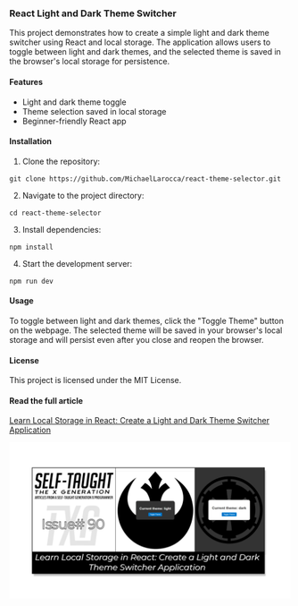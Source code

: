 ### React Light and Dark Theme Switcher
This project demonstrates how to create a simple light and dark theme switcher using React and local storage. The application allows users to toggle between light and dark themes, and the selected theme is saved in the browser's local storage for persistence.

#### Features
* Light and dark theme toggle
* Theme selection saved in local storage
* Beginner-friendly React app

#### Installation
1. Clone the repository:
```
git clone https://github.com/MichaelLarocca/react-theme-selector.git
```

2. Navigate to the project directory:
```
cd react-theme-selector
```

3. Install dependencies:
```
npm install
```

4. Start the development server:
```
npm run dev
```

#### Usage
To toggle between light and dark themes, click the "Toggle Theme" button on the webpage. The selected theme will be saved in your browser's local storage and will persist even after you close and reopen the browser.

#### License
This project is licensed under the MIT License.

#### Read the full article
[Learn Local Storage in React: Create a Light and Dark Theme Switcher Application](https://selftaughttxg.com/2023/05-23/learn-local-storage-in-react-create-a-light-and-dark-theme-switcher-application/)

![TN-TXG-90](https://github.com/MichaelLarocca/blog-michael-jude-larocca/blob/main/posts/2023/05-23/img/05-29-2023/TN-TXG-90.png?raw=true)

